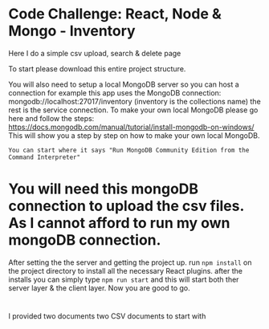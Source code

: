 # Code Challenge: React, Node & Mongo - Inventory
Here I do a simple csv upload, search &amp; delete page

To start please download this entire project structure.

You will also need to setup a local MongoDB server so you can host a connection for example this app uses the MongoDB connection:
mongodb://localhost:27017/inventory (inventory is the collections name) the rest is the service connection.
To make your own local MongoDB please go here and follow the steps: https://docs.mongodb.com/manual/tutorial/install-mongodb-on-windows/
This will show you a step by step on how to make your own local MongoDB. 

`You can start where it says "Run MongoDB Community Edition from the Command Interpreter"`

# You will need this mongoDB connection to upload the csv files. As I cannot afford to run my own mongoDB connection.

After setting the the server and getting the project up. 
run `npm install` on the project directory to install all the necessary React plugins.
after the installs you can simply type `npm run start` and this will start both ther server layer & the client layer. Now you are good to go. 

#
I provided two documents two CSV documents to start with

